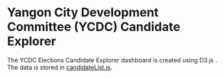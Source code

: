 # Yangon City Development Committee (YCDC) Candidate Explorer

The YCDC Elections Candidate Explorer dashboard is created using D3.js . The data is stored in [candidateList.js](./candidateList.js).
